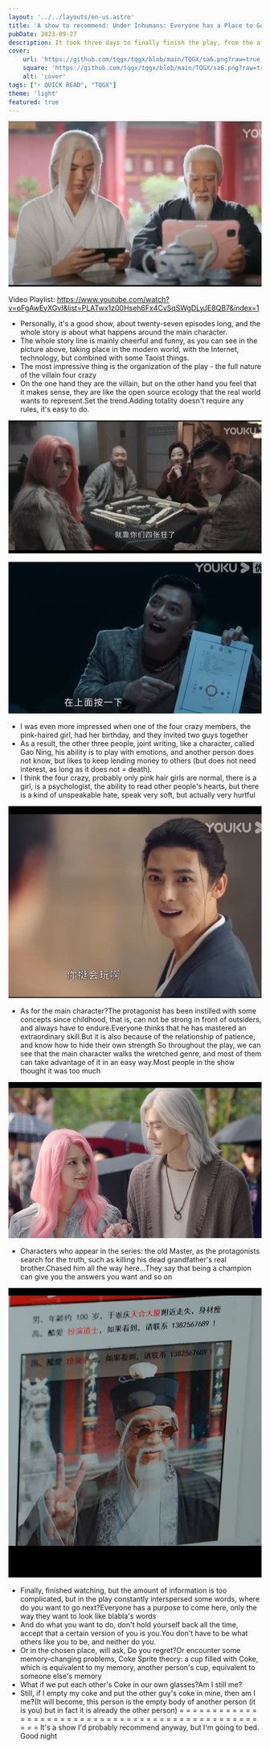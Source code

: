 ```yaml
---
layout: '../../layouts/en-us.astro'
title: 'A show to recommend: Under Inhumans: Everyone has a Place to Go'
pubDate: 2023-09-27
description: It took three days to finally finish the play, from the afternoon to the morning of the next day, the play has most of the bridge, in the description of some characters, story plot, feelings are great, like the skills in the play, eight strange skills, everyone wants to compete, or in the protagonist in the divination, know their fate, there are many people to give him an idea,Going back to the title, everyone has a place to go.'
cover:
    url: 'https://github.com/tqgx/tqgx/blob/main/TQGX/sa6.png?raw=true'
    square: 'https://github.com/tqgx/tqgx/blob/main/TQGX/sa6.png?raw=true'
    alt: 'cover'
tags: ["⚡ QUICK READ", "TQGX"] 
theme: 'light'
featured: true
---
```


![|wide](https://github.com/tqgx/tqgx/blob/main/TQGX/sa6.png?raw=true)

Video Playlist:
https://www.youtube.com/watch?v=oFgAwEyXGvI&list=PLATwx1z00Hseh6Fx4CvSqSWgDLyJE8QB7&index=1
- Personally, it's a good show, about twenty-seven episodes long, and the whole story is about what happens around the main character.
- The whole story line is mainly cheerful and funny, as you can see in the picture above, taking place in the modern world, with the Internet, technology, but combined with some Taoist things.
- The most impressive thing is the organization of the play - the full nature of the villain four crazy
- On the one hand they are the villain, but on the other hand you feel that it makes sense, they are like the open source ecology that the real world wants to represent.Set the trend.Adding totality doesn't require any rules, it's easy to do.

![|inline](https://github.com/tqgx/tqgx/blob/main/TQGX/sa2.png?raw=true)

![|inline](https://github.com/tqgx/tqgx/blob/main/TQGX/sa3.png?raw=true)

- I was even more impressed when one of the four crazy members, the pink-haired girl, had her birthday, and they invited two guys together
- As a result, the other three people, joint writing, like a character, called Gao Ning, his ability is to play with emotions, and another person does not know, but likes to keep lending money to others (but does not need interest, as long as it does not = death).
- I think the four crazy, probably only pink hair girls are normal, there is a girl, is a psychologist, the ability to read other people's hearts, but there is a kind of unspeakable hate, speak very soft, but actually very hurtful

![|inline](https://github.com/tqgx/tqgx/blob/main/TQGX/sa1.png?raw=true)

- As for the main character?The protagonist has been instilled with some concepts since childhood, that is, can not be strong in front of outsiders, and always have to endure.Everyone thinks that he has mastered an extraordinary skill.But it is also because of the relationship of patience, and know how to hide their own strength
So throughout the play, we can see that the main character walks the wretched genre, and most of them can take advantage of it in an easy way.Most people in the show thought it was too much

![|inline](https://github.com/tqgx/tqgx/blob/main/TQGX/sa5.png?raw=true)

- Characters who appear in the series: the old Master, as the protagonists search for the truth, such as killing his dead grandfather's real brother.Chased him all the way here...They say that being a champion can give you the answers you want and so on

![|inline](https://github.com/tqgx/tqgx/blob/main/TQGX/sa4.png?raw=true)

- Finally, finished watching, but the amount of information is too complicated, but in the play constantly interspersed some words, where do you want to go next?Everyone has a purpose to come here, only the way they want to look like blabla's words
- And do what you want to do, don't hold yourself back all the time, accept that a certain version of you is you.You don't have to be what others like you to be, and neither do you.
- Or in the chosen place, will ask, Do you regret?Or encounter some memory-changing problems, Coke Sprite theory: a cup filled with Coke, which is equivalent to my memory, another person's cup, equivalent to someone else's memory
- What if we put each other's Coke in our own glasses?Am I still me?
- Still, if I empty my coke and put the other guy's coke in mine, then am I me?(It will become, this person is the empty body of another person (it is you) but in fact it is already the other person)
= = = = = = = = = = = = = = = = = = = = = = = = = = = = = = = = = = = = = = = = = = = = = = = = = = =
It's a show I'd probably recommend anyway, but I'm going to bed. Good night